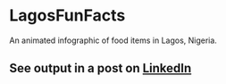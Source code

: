 # LagosFunFacts
 An animated infographic of food items in Lagos, Nigeria.


## See output in a post on [LinkedIn](https://www.linkedin.com/posts/odunayo-rotimi_funfacts-lagos-nigeria-activity-6610546413036158976-d4z8)